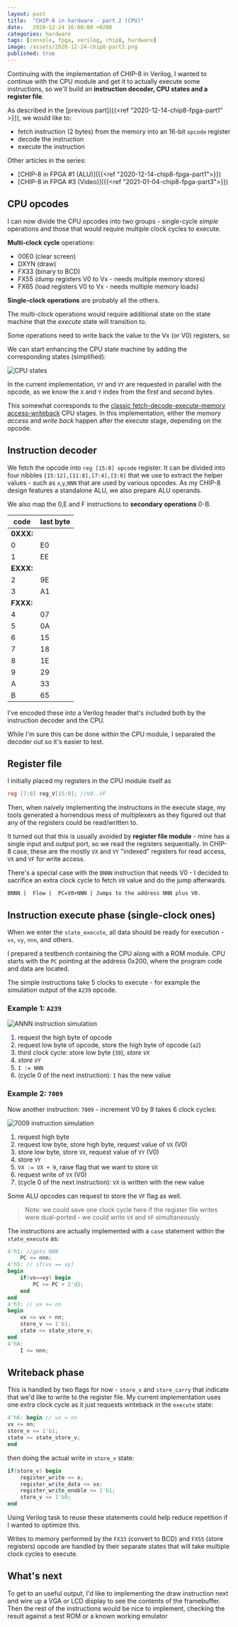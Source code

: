 ```yaml
---
layout: post
title:  "CHIP-8 in hardware - part 2 (CPU)"
date:   2020-12-24 16:00:00 +0200
categories: hardware
tags: [console, fpga, verilog, chip8, hardware]
image: /assets/2020-12-24-chip8-part2.png 
published: true
---
```


Continuing with the implementation of CHIP-8 in Verilog, I wanted to continue with the CPU module and get it to actually execute some instructions, so we'll build an **instruction decoder, CPU states and a register file**.

As described in the [previous part]({{<ref "2020-12-14-chip8-fpga-part1" >}}), we would like to:
- fetch instruction (2 bytes) from the memory into an 16-bit `opcode` register
- decode the instruction 
- execute the instruction

Other articles in the series:
- [CHIP-8 in FPGA #1 (ALU)]({{<ref "2020-12-14-chip8-fpga-part1">}})
- [CHIP-8 in FPGA #3 (Video)]({{<ref "2021-01-04-chip8-fpga-part3">}})

## CPU opcodes

I can now divide the CPU opcodes into two groups - single-cycle *simple* operations and those that would require multiple clock cycles to execute.

**Multi-clock cycle** operations:
- 00E0 (clear screen)
- DXYN (draw)
- FX33 (binary to BCD)
- FX55 (dump registers V0 to Vx - needs multiple memory stores)
- FX65 (load registers V0 to Vx - needs multiple memory loads)

**Single-clock operations** are probably all the others.

The multi-clock operations would require additional state on the state machine that the *execute* state will transition to.

Some operations need to write back the value to the Vx (or V0) registers, so 

We can start enhancing the CPU state machine by adding the corresponding states (simplified):

![CPU states](/assets/2020-12-24-chip8-cpu-states.png)

In the current implementation, `VY` and `VY` are requested in parallel with the opcode, as we know the `X` and `Y` index from the first and second bytes.

This somewhat corresponds to the [classic fetch-decode-execute-memory access-writeback](https://en.wikipedia.org/wiki/Classic_RISC_pipeline) CPU stages. In this implementation, either the _memory access_ and _write back_ happen after the execute stage, depending on the opcode.

## Instruction decoder

We fetch the opcode into `reg [15:0] opcode` register. It can be divided into four nibbles `[15:12],[11:8],[7:4],[3:0]` that we use to extract the helper values - such as `x`,`y`,`NNN` that are used by various opcodes. As my CHIP-8 design features a standalone ALU, we also prepare ALU operands.

We also map the 0,E and F instructions to **secondary operations** 0-B.

| code | last byte |
|-|-|
|**0XXX:**|
|0| E0
|1| EE
|**EXXX:**
|2| 9E
|3| A1
|**FXXX:**
|4| 07
|5| 0A
|6| 15
|7| 18
|8| 1E
|9| 29
|A| 33
|B| 65

I've encoded these into a Verilog header that's included both by the instruction decoder and the CPU. 

While I'm sure this can be done within the CPU module, I separated the decoder out so it's easier to test.

## Register file

I initially placed my registers in the CPU module itself as 

```verilog
reg [7:0] reg_V[15:0]; //V0..VF
```

Then, when naively implementing the instructions in the execute stage, my tools generated a horrendous mess of multiplexers as they figured out that any of the registers could be read/written to.

It turned out that this is usually avoided by **register file module** - mine has a single input and output port, so we read the registers sequentially. In CHIP-8 case, these are the mostly `VX` and `VY` "indexed" registers for read access, `VX` and `VF` for write access. 

There's a special case with the `BNNN` instruction that needs V0 - I decided to sacrifice an extra clock cycle to fetch `V0` value and do the jump afterwards.

```
BNNN |	Flow |	PC=V0+NNN |	Jumps to the address NNN plus V0.  
```

## Instruction execute phase (single-clock ones)

When we enter the `state_execute`, all data should be ready for execution - `vx`, `vy`, `nnn`, and others.

I prepared a testbench containing the CPU along with a ROM module. CPU starts with the `PC` pointing at the address 0x200, where the program code and data are located.

The simple instructions take 5 clocks to execute - for example the simulation output of the `A239` opcode.

### Example 1: `A239`
![ANNN instruction simulation](/assets/2020-12-24-chip8-ANNN.png)

1. request the high byte of opcode
2. request low byte of opcode, store the high byte of opcode (`a2`)
3. third clock cycle: store low byte (`39`), _store `VX`_
4. _store `VY`_
5. `I := NNN`
6. (cycle 0 of the next instruction): `I` has the new value

### Example 2: `7009`
Now another instruction: `7009` - increment V0 by 9 takes 6 clock cycles:

![7009 instruction simulation](/assets/2020-12-24-chip8-7009.png)

1. request high byte
2. request low byte, store high byte, request value of `VX` (V0)
3. store low byte, store `VX`, request value of `VY` (V0)
4. store `VY`
5. `VX := VX + 9`, raise flag that we want to store `VX`
6. request write of `VX` (V0)
7. (cycle 0 of the next instruction): `VX` is written with the new value   

Some ALU opcodes can request to store the `VF` flag as well.

> Note: we could save one clock cycle here if the register file writes were dual-ported - we could write `VX` and `VF` simultaneously.

The instructions are actually implemented with a `case` statement within the `state_execute` as:

```verilog
4'h1: //goto NNN
    PC <= nnn;
4'h5: // if(vx == vy)
begin
    if(vx==vy) begin
        PC <= PC + 2'd2;
    end
end
4'h7: // vx += nn
begin
    vx <= vx + nn;
    store_v <= 1'b1;							
    state <= state_store_v;
end
4'hA:
    I <= nnn;
```

## Writeback phase

This is handled by two flags for now - `store_v` and `store_carry` that indicate that we'd like to write to the register file. My current implementation uses one extra clock cycle as it just requests writeback in the `execute` state:

```verilog
4'h6: begin // vx = nn 
vx <= nn;
store_v <= 1'b1;
state <= state_store_v;
end
```

then doing the actual write in `store_v` state:

```verilog
if(store_v) begin
    register_write <= x;
    register_write_data <= vx;
    register_write_enable <= 1'b1;
    store_v <= 1'b0;
end
```

Using Verilog task to reuse these statements could help reduce repetition if I wanted to optimize this.

Writes to memory performed by the `FX33` (convert to BCD) and `FX55` (store registers) opcode are handled by their separate states that will take multiple clock cycles to execute.

## What's next

To get to an useful output, I'd like to implementing the draw instruction next and wire up a VGA or LCD display to see the contents of the framebuffer. Then the rest of the instructions would be nice to implement, checking the result against a test ROM or a known working emulator